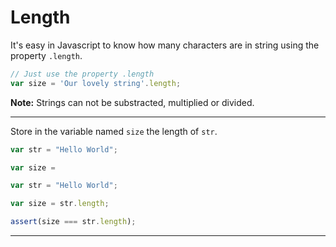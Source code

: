 # Length

It's easy in Javascript to know how many characters are in string using the property `.length`.

```js
// Just use the property .length
var size = 'Our lovely string'.length;

```

**Note:** Strings can not be substracted, multiplied or divided.

---

Store in the variable named `size` the length of `str`.

```js
var str = "Hello World";

var size =
```

```js
var str = "Hello World";

var size = str.length;
```

```js
assert(size === str.length);
```

---
